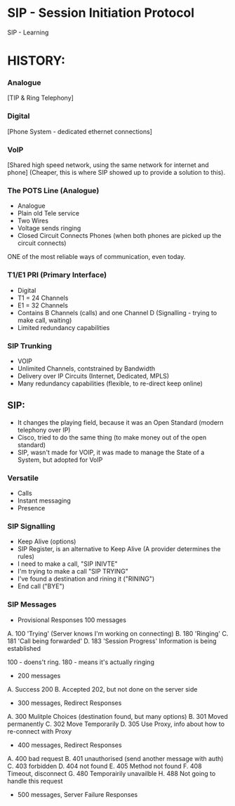 # SIP - Session Initiation Protocol

SIP - Learning

# HISTORY:

### Analogue
[TIP & Ring Telephony]

### Digital 
[Phone System - dedicated ethernet connections]

### VoIP
[Shared high speed network, using the same network for internet and phone]
(Cheaper, this is where SIP showed up to provide a solution to this).

### The POTS Line (Analogue)

- Analogue
- Plain old Tele service
- Two Wires
- Voltage sends ringing
- Closed Circuit Connects Phones (when both phones are picked up the circuit connects)

ONE of the most reliable ways of communication, even today. 

### T1/E1 PRI (Primary Interface)

- Digital
- T1 = 24 Channels
- E1 = 32 Channels
- Contains B Channels (calls) and one Channel D (Signalling - trying to make call, waiting)
- Limited redundancy capabilities

### SIP Trunking

- VOIP
- Unlimited Channels, contstrained by Bandwidth
- Delivery over IP Circuits (Internet, Dedicated, MPLS)
- Many redundancy capabilities (flexible, to re-direct keep online)

## SIP:

- It changes the playing field, because it was an Open Standard (modern telephony over IP)
- Cisco, tried to do the same thing (to make money out of the open standard)
- SIP, wasn't made for VOIP, it was made to manage the State of a System, but adopted for VoIP

### Versatile

- Calls
- Instant messaging
- Presence

### SIP Signalling

- Keep Alive (options)
- SIP Register, is an alternative to Keep Alive (A provider determines the rules)
- I need to make a call, "SIP INIVTE"
- I'm trying to make a call "SIP TRYING"
- I've found a destination and rining it ("RINING")
- End call ("BYE")

### SIP Messages

- Provisional Responses 100 messages

A. 100 'Trying' (Server knows I'm working on connecting)
B. 180 'Ringing'
C. 181 'Call being forwarded'
D. 183 'Session Progress' Information is being established

100 - doens't ring.
180 - means it's actually ringing

- 200 messages

A. Success 200
B. Accepted 202, but not done on the server side

- 300 messages, Redirect Responses

A. 300 Mulitple Choices (destination found, but many options)
B. 301 Moved permanently 
C. 302 Move Temporarily
D. 305 Use Proxy, info about how to re-connect with Proxy

- 400 messages, Redirect Responses

A. 400 bad request
B. 401 unauthorised (send another message with auth)
C. 403 forbidden
D. 404 not found
E. 405 Method not found
F. 408 Timeout, disconnect
G. 480 Temporairily unavailble
H. 488 Not going to handle this request

- 500 messages, Server Failure Responses























